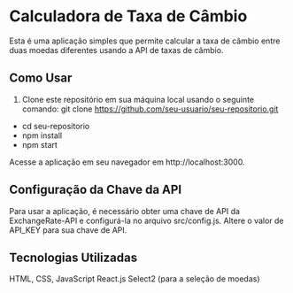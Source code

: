 # Calculadora de Taxa de Câmbio

Esta é uma aplicação simples que permite calcular a taxa de câmbio entre duas moedas diferentes usando a API de taxas de câmbio.

## Como Usar

1. Clone este repositório em sua máquina local usando o seguinte comando:
   git clone https://github.com/seu-usuario/seu-repositorio.git
   
- cd seu-repositorio
- npm install
- npm start

Acesse a aplicação em seu navegador em http://localhost:3000.

## Configuração da Chave da API

Para usar a aplicação, é necessário obter uma chave de API da ExchangeRate-API e configurá-la no arquivo src/config.js. Altere o valor de API_KEY para sua chave de API.

## Tecnologias Utilizadas

HTML, CSS, JavaScript
React.js
Select2 (para a seleção de moedas)

